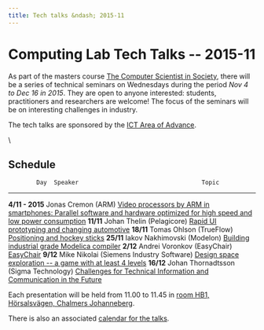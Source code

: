 ```yaml
---
title: Tech talks &ndash; 2015-11
---
```




# Computing Lab Tech Talks -- 2015-11

As part of the masters course [The Computer Scientist in Society](http://www.cse.chalmers.se/~ptr/tcsis.html), there will be a series of technical seminars on Wednesdays during the period *Nov 4 to Dec 16 in 2015*. They are open to anyone interested: students, practitioners and researchers are welcome! The focus of the seminars will be on interesting challenges in industry.

The tech talks are sponsored by the [ICT Area of Advance](http://www.chalmers.se/en/areas-of-advance/ict/Pages/default.aspx).

\



## Schedule

            Day  Speaker                                   Topic
---------------  -------                                   ----
**4/11 - 2015**  Jonas Cremon (ARM)                        [Video processors by ARM in smartphones: Parallel software and hardware optimized for high speed and low power consumption](abstracts.html#cremon)
      **11/11**  Johan Thelin (Pelagicore)                 [Rapid UI prototyping and changing automotive](abstracts.html#thelin)
      **18/11**  Tomas Ohlson (TrueFlow)                   [Positioning and hockey sticks](abstracts.html#ohlson)
      **25/11**  Iakov Nakhimovski (Modelon)               [Building industrial grade Modelica compiler](abstracts.html#nakhimovski)
       **2/12**  Andrei Voronkov (EasyChair)               [EasyChair](abstracts.html#voronkov)
       **9/12**  Mike Nikolai (Siemens Industry Software)  [Design space exploration -- a game with at least 4 levels](abstracts.html#nikolai)
      **16/12**  Johan Thornadtsson (Sigma Technology)     [Challenges for Technical Information and Communication in the Future](abstracts.html#thornadtsson)

Each presentation will be held from 11.00 to 11.45 in [room HB1, Hörsalsvägen, Chalmers Johanneberg](http://maps.chalmers.se/#4d96c07b-63ec-468d-ba50-82712a158393).

There is also an associated [calendar for the talks](https://www.google.com/calendar/embed?src=vk6mn4kquejl2d5hhus4bpkg2c%40group.calendar.google.com&ctz=Europe/Stockholm).

